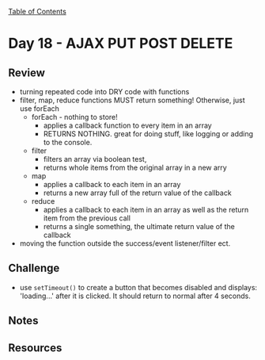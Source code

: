 [Table of Contents](/README.md)

# Day 18 - AJAX PUT POST DELETE

## Review
- turning repeated code into DRY code with functions
- filter, map, reduce functions MUST return something! Otherwise, just use forEach
  - forEach - nothing to store!
    - applies a callback function to every item in an array
    - RETURNS NOTHING. great for doing stuff, like logging or adding to the console.
  - filter
    - filters an array via boolean test,
    - returns whole items from the original array in a new arry
  - map
    - applies a callback to each item in an array
    - returns a new array full of the return value of the callback
  - reduce
    - applies a callback to each item in an array as well as the return item from the previous call
    - returns a single something, the ultimate return value of the callback
- moving the function outside the success/event listener/filter ect.

## Challenge
- use `setTimeout()` to create a button that becomes disabled and displays: 'loading...' after it is clicked. It should return to normal after 4 seconds.

## Notes

## Resources
